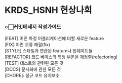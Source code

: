 # KRDS_HSNH 현상나희


### 👉🏻커밋메세지 작성가이드
[FEAT] 어떤 특정 어플리케이션에 더할 새로운 feature<br>
[FIX] 어떤 오류 해결(fix)<br>
[STYLE] 스타일과 연관된 feature나 업데이트들<br>
[REFACTOR] 코드 베이스의 특정 부분을 재정렬(refactoring)<br>
[TEST] 테스트와 관련된 모든 것<br>
[DOCS] 문서화에 관한 모든 것<br>
[CHORE]: 정규 코드 유지보수<br>
